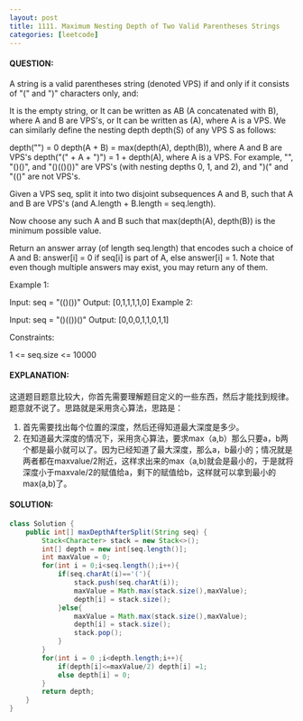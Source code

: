```yaml
---
layout: post
title: 1111. Maximum Nesting Depth of Two Valid Parentheses Strings
categories: [leetcode]
---
```

#### QUESTION:
A string is a valid parentheses string (denoted VPS) if and only if it consists of "(" and ")" characters only, and:

It is the empty string, or
It can be written as AB (A concatenated with B), where A and B are VPS's, or
It can be written as (A), where A is a VPS.
We can similarly define the nesting depth depth(S) of any VPS S as follows:

depth("") = 0
depth(A + B) = max(depth(A), depth(B)), where A and B are VPS's
depth("(" + A + ")") = 1 + depth(A), where A is a VPS.
For example,  "", "()()", and "()(()())" are VPS's (with nesting depths 0, 1, and 2), and ")(" and "(()" are not VPS's.

 

Given a VPS seq, split it into two disjoint subsequences A and B, such that A and B are VPS's (and A.length + B.length = seq.length).

Now choose any such A and B such that max(depth(A), depth(B)) is the minimum possible value.

Return an answer array (of length seq.length) that encodes such a choice of A and B:  answer[i] = 0 if seq[i] is part of A, else answer[i] = 1.  Note that even though multiple answers may exist, you may return any of them.

 

Example 1:

Input: seq = "(()())"
Output: [0,1,1,1,1,0]
Example 2:

Input: seq = "()(())()"
Output: [0,0,0,1,1,0,1,1]
 

Constraints:

1 <= seq.size <= 10000

#### EXPLANATION:
这道题目题意比较大，你首先需要理解题目定义的一些东西，然后才能找到规律。题意就不说了。思路就是采用贪心算法，思路是：  
1. 首先需要找出每个位置的深度，然后还得知道最大深度是多少。  
2. 在知道最大深度的情况下，采用贪心算法，要求max（a,b）那么只要a，b两个都是最小就可以了。因为已经知道了最大深度，那么a，b最小的；情况就是两者都在maxvalue/2附近，这样求出来的max（a,b)就会是最小的，于是就将深度小于maxvale/2的赋值给a，剩下的赋值给b，这样就可以拿到最小的max(a,b)了。

#### SOLUTION:
```java
class Solution {
    public int[] maxDepthAfterSplit(String seq) {
        Stack<Character> stack = new Stack<>();
        int[] depth = new int[seq.length()];
        int maxValue = 0;
        for(int i = 0;i<seq.length();i++){
            if(seq.charAt(i)=='('){
                stack.push(seq.charAt(i));
                maxValue = Math.max(stack.size(),maxValue);
                depth[i] = stack.size();
            }else{
                maxValue = Math.max(stack.size(),maxValue);
                depth[i] = stack.size();
                stack.pop();
            }
        }
        for(int i = 0 ;i<depth.length;i++){
            if(depth[i]<=maxValue/2) depth[i] =1;
            else depth[i] = 0;
        }
        return depth;
    }
}
```

